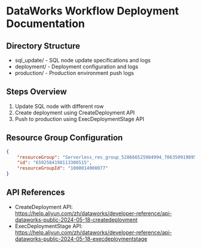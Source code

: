 # DataWorks Workflow Deployment Documentation

## Directory Structure
- sql_update/ - SQL node update specifications and logs
- deployment/ - Deployment configuration and logs
- production/ - Production environment push logs

## Steps Overview
1. Update SQL node with different row
2. Create deployment using CreateDeployment API
3. Push to production using ExecDeploymentStage API

## Resource Group Configuration
```json
{
    "resourceGroup": "Serverless_res_group_528666525984994_706350919895266",
    "id": "6592584198113306515",
    "resourceGroupId": "1000014900077"
}
```

## API References
- CreateDeployment API: https://help.aliyun.com/zh/dataworks/developer-reference/api-dataworks-public-2024-05-18-createdeployment
- ExecDeploymentStage API: https://help.aliyun.com/zh/dataworks/developer-reference/api-dataworks-public-2024-05-18-execdeploymentstage
